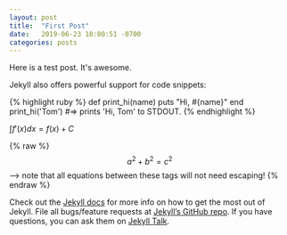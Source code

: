 ```yaml
---
layout: post
title:  "First Post"
date:   2019-06-23 10:00:51 -0700
categories: posts
---
```

Here is a test post.  It's awesome.

Jekyll also offers powerful support for code snippets:

{% highlight ruby %}
def print_hi(name)
  puts "Hi, #{name}"
end
print_hi('Tom')
#=> prints 'Hi, Tom' to STDOUT.
{% endhighlight %}

$\int f'(x)dx = f(x)+C$

{% raw %}
  $$a^2 + b^2 = c^2$$ --> note that all equations between these tags will not need escaping! 
 {% endraw %}

Check out the [Jekyll docs][jekyll-docs] for more info on how to get the most out of Jekyll. File all bugs/feature requests at [Jekyll’s GitHub repo][jekyll-gh]. If you have questions, you can ask them on [Jekyll Talk][jekyll-talk].

[jekyll-docs]: https://jekyllrb.com/docs/home
[jekyll-gh]:   https://github.com/jekyll/jekyll
[jekyll-talk]: https://talk.jekyllrb.com/
